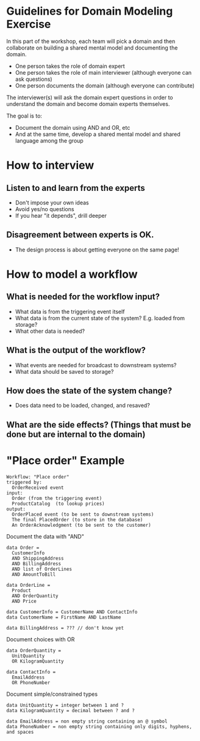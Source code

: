 
# Guidelines for Domain Modeling Exercise

In this part of the workshop, each team will pick a domain and then collaborate on building a shared mental model and documenting the domain.

- One person takes the role of domain expert
- One person takes the role of main interviewer (although everyone can ask questions)
- One person documents the domain (although everyone can contribute)

The interviewer(s) will ask the domain expert questions in order to understand the domain and become domain experts themselves.

The goal is to:
- Document the domain using AND and OR, etc
- And at the same time, develop a shared mental model and shared language among the group

# How to interview

## Listen to and learn from the experts

- Don't impose your own ideas
- Avoid yes/no questions
- If you hear "it depends", drill deeper

## Disagreement between experts is OK.

- The design process is about getting everyone on the same page!

# How to model a workflow

## What is needed for the workflow input?

- What data is from the triggering event itself
- What data is from the current state of the system? E.g. loaded from storage?
- What other data is needed?

## What is the output of the workflow?

- What events are needed for broadcast to downstream systems?
- What data should be saved to storage?

## How does the state of the system change?

- Does data need to be loaded, changed, and resaved?

## What are the side effects? (Things that must be done but are internal to the domain)

# "Place order" Example

```
Workflow: "Place order"
triggered by:
  OrderReceived event
input:
  Order (from the triggering event)
  ProductCatalog  (to lookup prices)
output:
  OrderPlaced event (to be sent to downstream systems)
  The final PlacedOrder (to store in the database)
  An OrderAcknowledgment (to be sent to the customer)
```

Document the data with "AND"

```
data Order =
  CustomerInfo
  AND ShippingAddress
  AND BillingAddress
  AND list of OrderLines
  AND AmountToBill
```

```
data OrderLine =
  Product
  AND OrderQuantity
  AND Price
```

```
data CustomerInfo = CustomerName AND ContactInfo
data CustomerName = FirstName AND LastName
```

```
data BillingAddress = ??? // don't know yet
```

Document choices with OR

```
data OrderQuantity =
  UnitQuantity
  OR KilogramQuantity
```

```
data ContactInfo =
  EmailAddress
  OR PhoneNumber
```

Document simple/constrained types

```
data UnitQuantity = integer between 1 and ?
data KilogramQuantity = decimal between ? and ?
```

```
data EmailAddress = non empty string containing an @ symbol
data PhoneNumber = non empty string containing only digits, hyphens, and spaces
```
